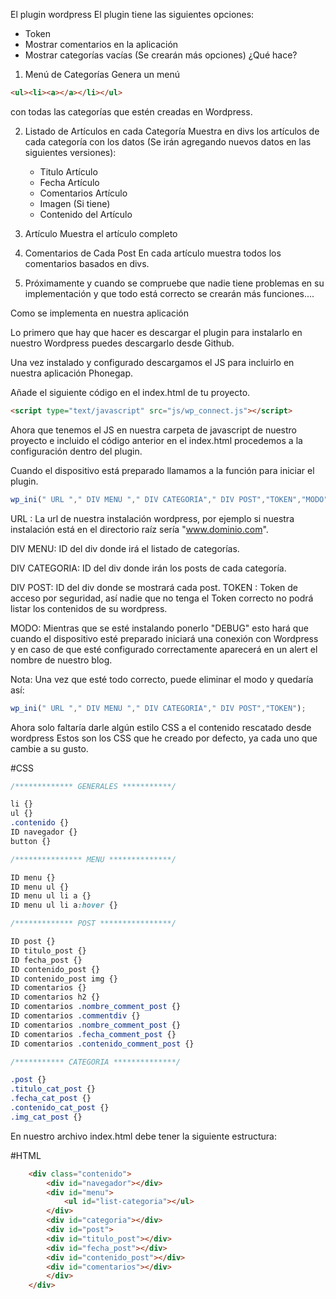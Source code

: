 El plugin wordpress
El plugin tiene las siguientes opciones:
- Token
- Mostrar comentarios en la aplicación
- Mostrar categorías vacías
(Se crearán más opciones)
¿Qué hace?
1.	Menú de Categorías
Genera un menú 
```html
<ul><li><a></a></li></ul> 
```
con todas las categorías que estén creadas en Wordpress.

2.	Listado de Artículos en cada Categoría
	Muestra en divs los artículos de cada categoría con los datos
 	(Se irán agregando nuevos datos en las siguientes versiones):

	- Titulo Artículo
	- Fecha Artículo
	- Comentarios Artículo
	- Imagen (Si tiene)
	- Contenido del Artículo

3.	Artículo
	Muestra el artículo completo

4.	Comentarios de Cada Post
	En cada artículo muestra todos los comentarios basados en divs.

5.	Próximamente y cuando se compruebe que nadie tiene problemas en su implementación y que todo está correcto se crearán más funciones....
	
Como se implementa en nuestra aplicación

Lo primero que hay que hacer es descargar el plugin para instalarlo en nuestro Wordpress puedes descargarlo desde Github.

Una vez instalado y configurado descargamos el JS para incluirlo en nuestra aplicación Phonegap.

Añade el siguiente código en el index.html de tu proyecto.

```html
<script type="text/javascript" src="js/wp_connect.js"></script>
```

Ahora que tenemos el JS en nuestra carpeta de javascript de nuestro proyecto  e incluido el código anterior en el index.html procedemos a la configuración dentro del plugin.

Cuando el dispositivo está preparado llamamos a la función para iniciar el plugin.

```javascript
wp_ini(" URL "," DIV MENU "," DIV CATEGORIA"," DIV POST","TOKEN","MODO");
```


URL : La url de nuestra instalación wordpress, por ejemplo si nuestra instalación está en el directorio raíz sería "www.dominio.com".

DIV MENU: ID del div donde irá el listado de categorías.

DIV CATEGORIA: ID del div donde irán los posts de cada categoría.

DIV POST:  ID del div donde se mostrará cada post.
TOKEN : Token de acceso por seguridad, así nadie que no tenga el Token correcto no podrá listar los contenidos de su wordpress.

MODO: Mientras que se esté instalando ponerlo  "DEBUG" esto hará que cuando el dispositivo esté preparado iniciará una conexión con Wordpress y en caso de que esté configurado correctamente aparecerá en un alert el nombre de nuestro blog.

Nota: Una vez que esté todo correcto, puede eliminar el modo y quedaría así:
```javascript
wp_ini(" URL "," DIV MENU "," DIV CATEGORIA"," DIV POST","TOKEN");
```

Ahora solo faltaría darle algún estilo CSS a el contenido rescatado desde wordpress
Estos son los CSS que he creado por defecto, ya cada uno que cambie a su gusto.


#CSS
```css
/************* GENERALES ***********/

li {}
ul {}
.contenido {}
ID navegador {}
button {}

/*************** MENU **************/

ID menu {}
ID menu ul {}
ID menu ul li a {}
ID menu ul li a:hover {}

/************* POST ****************/

ID post {}
ID titulo_post {}
ID fecha_post {}
ID contenido_post {}
ID contenido_post img {}
ID comentarios {}
ID comentarios h2 {}
ID comentarios .nombre_comment_post {}
ID comentarios .commentdiv {}
ID comentarios .nombre_comment_post {}
ID comentarios .fecha_comment_post {}
ID comentarios .contenido_comment_post {}

/*********** CATEGORIA **************/

.post {}
.titulo_cat_post {}
.fecha_cat_post {}
.contenido_cat_post {}
.img_cat_post {}
```
En nuestro archivo index.html debe tener la siguiente estructura:

#HTML
```html
    <div class="contenido">
        <div id="navegador"></div>
        <div id="menu">
            <ul id="list-categoria"></ul>
        </div>
        <div id="categoria"></div>
        <div id="post">
        <div id="titulo_post"></div>
        <div id="fecha_post"></div>
        <div id="contenido_post"></div>
        <div id="comentarios"></div>
        </div>
    </div>
```

